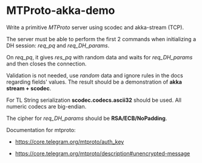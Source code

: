 MTProto-akka-demo
================

Write a primitive *MTProto* server using scodec and akka-stream (TCP).

The server must be able to perform the first 2 commands when initializing a DH session: *req_pq* and *req_DH_params*.

On *req_pq*, it gives *res_pq* with random data and waits for *req_DH_params* and then closes the connection.

Validation is not needed, use *random* data and ignore rules in the docs regarding fields' values. The result should be a demonstration of __akka stream + scodec__.

For TL String serialization __scodec.codecs.ascii32__ should be used. All numeric codecs are big-endian.

The cipher for *req_DH_params* should be __RSA/ECB/NoPadding__.

Documentation for mtproto:

* https://core.telegram.org/mtproto/auth_key

* https://core.telegram.org/mtproto/description#unencrypted-message